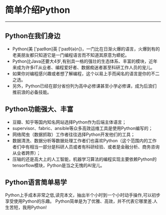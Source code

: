 # 简单介绍Python

---

## Python在我们身边

- Python\(美 \['paɪθɑn\]英 \['paɪθ\(ə\)n\]\)，一门比在日渐火爆的语言，火爆到有的老美朋友都只知道它是一门编程语言而不知道其原意为蟒蛇。  
- Python比Java还要大4岁,有别具一格的强壮的生态体系、丰富的模块，近年来成为许多IT从业者、编程爱好者、数据痴迷者甚至科研工作人员的宠儿。  
- 如果你对编程感兴趣或者想了解编程，这个以易上手而闻名的语言是你的不二之选。
- 另外，Python已经在部分省份列为高中必修课甚至小学必修课，成为后浪们推前浪的必备技能。

## Python功能强大、丰富

* 豆瓣、知乎等国内知名网站选择Python作为后端主体语言；
* supervisor、fabric、ansible等众多高效运维工具是使用Python编写的；
* 网络爬虫（数据抓取）工作者往往选择Python开发他们的工具；
* 数据清洗、数据分析等数据处理工作者们也喜欢Python（这个范围内的工作者们中有相当一部分是科研人员或者有科研经验、或者是金融分析、商务咨询从业者跨界）；
* 压轴的还是高大上的人工智能，机器学习算法的编程实现主要依赖Python的tensorflow模块，Python是当之无愧的AI宠儿。

## Python语言简单易学

Python上手成本非常之低,读完本文，抽出半个小时到一个小时动手操作,可以初步享受使用Python的乐趣。
Python简单是为了优雅、高效，并不代表它哪里差.人生苦短，我用Python!

